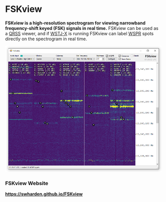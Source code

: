 # FSKview
**FSKview is a high-resolution spectrogram for viewing narrowband frequency-shift keyed (FSK) signals in real time.** FSKview can be used as a [QRSS](#QRSS) viewer, and if [WSTJ-X](https://physics.princeton.edu/pulsar/K1JT/wsjtx.html) is running FSKview can label [WSPR](dev/WSPR) spots directly on the spectrogram in real time.

![](dev/screenshot.png)

### FSKview Website

**https://swharden.github.io/FSKview**

